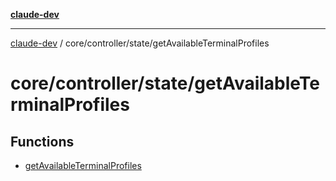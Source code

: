 [**claude-dev**](../../../../README.md)

***

[claude-dev](../../../../README.md) / core/controller/state/getAvailableTerminalProfiles

# core/controller/state/getAvailableTerminalProfiles

## Functions

- [getAvailableTerminalProfiles](functions/getAvailableTerminalProfiles.md)
